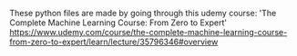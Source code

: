 These python files are made by going through this udemy course: 'The Complete Machine Learning Course: From Zero to Expert'
https://www.udemy.com/course/the-complete-machine-learning-course-from-zero-to-expert/learn/lecture/35796346#overview
